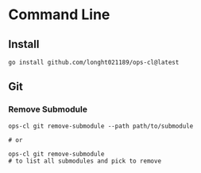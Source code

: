 # Command Line

## Install
```
go install github.com/longht021189/ops-cl@latest
```

## Git
### Remove Submodule
```
ops-cl git remove-submodule --path path/to/submodule

# or

ops-cl git remove-submodule
# to list all submodules and pick to remove
```
